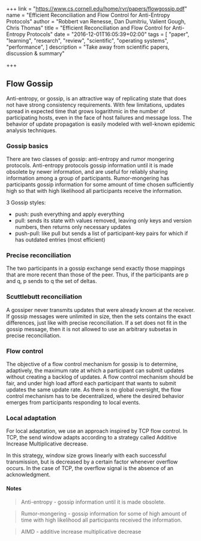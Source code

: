 +++
link = "https://www.cs.cornell.edu/home/rvr/papers/flowgossip.pdf"
name = "Efficient Reconciliation and Flow Control for Anti-Entropy Protocols"
author = "Robbert van Renesse, Dan Dumitriu, Valient Gough, Chris Thomas"
title = "Efficient Reconciliation and Flow Control for Anti-Entropy Protocols"
date = "2016-12-01T16:05:39+02:00"
tags = [
  "paper",
  "learning",
  "research",
  "review",
  "scientific",
  "operating systems",
  "performance",
]
description = "Take away from scientific papers, discussion & summary"

+++

## Flow Gossip

Anti-entropy, or gossip, is an attractive way of replicating state that does not have strong consistency requirements.
With few limitations, updates spread in expected time that grows logarithmic in the number of participating hosts, even in the face of host failures and message loss. 
The behavior of update propagation is easily modeled with well-known epidemic analysis techniques.

### Gossip basics

There are two classes of gossip: anti-entropy and rumor mongering protocols. 
Anti-entropy protocols gossip information until it is made obsolete by newer information, 
and are useful for reliably sharing information among a group of participants. 
Rumor-mongering has participants gossip information for some amount of time chosen sufficiently 
high so that with high likelihood all participants receive the information.

3 Gossip styles:

 - push: push everything and apply everything
 - pull: sends its state with values removed, leaving only keys and version numbers, then returns only necessary updates
 - push-pull: like pull but sends a list of participant-key pairs for which if has outdated entries (most efficient)
 
### Precise reconciliation

The two participants in a gossip exchange send exactly those mappings that are more recent 
than those of the peer. Thus, if the participants are p and q, p sends to q the set of deltas.

### Scuttlebutt reconciliation

A gossiper never transmits updates that were already known at the receiver. 
If gossip messages were unlimited in size, then the sets contains the exact differences, just like with precise reconciliation. 
If a set does not fit in the gossip message, then it is not allowed to use an arbitrary subsetas in precise reconciliation.

### Flow control

The objective of a flow control mechanism for gossip is to determine, adaptively, 
the maximum rate at which a participant can submit updates without creating a backlog of updates. 
A flow control mechanism should be fair, and under high load afford each participant that wants to submit updates the same update rate. 
As there is no global oversight, the flow control mechanism has to be decentralized, 
where the desired behavior emerges from participants responding to local events.

### Local adaptation

For local adaptation, we use an approach inspired by TCP flow control. 
In TCP, the send window adapts according to a strategy called Additive Increase Multiplicative decrease.

In this strategy, window size grows linearly with each successful transmission, 
but is decreased by a certain factor whenever overflow occurs. 
In the case of TCP, the overflow signal is the absence of an acknowledgment.

#### Notes

> Anti-entropy - gossip information until it is made obsolete.

> Rumor-mongering - gossip information for some of high amount of time with high likelihood all participants received the information.

> AIMD - additive increase multiplicative decrease
